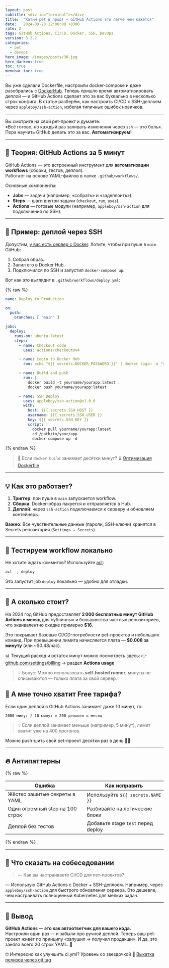 ```yaml
---
layout: post
subtitle: <div id="terminal"></div>
title:  "Катим pet в прод! — GitHub Actions это легче чем кажется"
date:   2024-09-23 12:00:00 +0300
rate: 2
tags: GitHub Actions, CI/CD, Docker, SSH, DevOps
version: 3.2.2
categories:
  - pet
  - devops
hero_image: /images/posts/30.jpg
hero_darken: true
toc: true
menubar_toc: true
---
```

Вы уже сделали Dockerfile, настроили docker-compose и даже разобрались с [DockerHub](/posts/pet-docker-hub.html). Теперь пришло время автоматизировать деплой — и GitHub Actions сделает это за вас буквально в несколько строк конфига. В статье разберём, как настроить CI/CD с SSH-деплоем через `appleboy/ssh-action`, избегая типичных ошибок новичков.

---
Вы смотрите на свой pet-проект и думаете:  
«Всё готово, но каждый раз заливать изменения через `ssh` — это боль».  
Пора научить GitHub делать это за вас. **Автоматизируем!**

---

## 🧠 Теория: GitHub Actions за 5 минут

GitHub Actions — это встроенный инструмент для **автоматизации workflows** (сборки, тестов, деплоя).  
Работает на основе YAML-файлов в папке `.github/workflows/`.

Основные компоненты:
- **Jobs** — задачи (например, «собрать» и «задеплоить»).
- **Steps** — шаги внутри задачи (`checkout`, `run`, `uses`).
- **Actions** — готовые модули (например, `appleboy/ssh-action` для подключения по SSH).

---

## 🔧 Пример: деплой через SSH

Допустим, [у вас есть сервер с Docker](/posts/ubuntu-vps-docker.html).
Хотите, чтобы при пуше в `main` GitHub:
1. Собрал образ.
2. Залил его в Docker Hub.
3. Подключился по SSH и запустил `docker-compose up`.

Вот как это выглядит в `.github/workflows/deploy.yml`:

{% raw %}
```yaml
name: Deploy to Production

on:
  push:
    branches: [ "main" ]

jobs:
  deploy:
    runs-on: ubuntu-latest
    steps:
      - name: Checkout code
        uses: actions/checkout@v4

      - name: Login to Docker Hub
        run: echo "${{ secrets.DOCKER_PASSWORD }}" | docker login -u "${{ secrets.DOCKER_USERNAME }}" --password-stdin

      - name: Build and push
        run: |
          docker build -t yourname/yourapp:latest .
          docker push yourname/yourapp:latest

      - name: SSH Deploy
        uses: appleboy/ssh-action@v1.0.0
        with:
          host: ${{ secrets.SSH_HOST }}
          username: ${{ secrets.SSH_USER }}
          key: ${{ secrets.SSH_KEY }}
          script: |
            docker pull yourname/yourapp:latest
            cd /path/to/your/app
            docker-compose up -d
```
{% endraw %}

> 🐌 Если `docker build` занимает десятки минут? ⌛ [Оптимизация Dockerfile](/posts/slow-fat-docker-image.html)

---

## 💡 Как это работает?

1. **Триггер**: при пуше в `main` запускается workflow.
2. **Сборка**: Docker-образ пакуется и отправляется в Hub.
3. **Деплой**: через `ssh-action` подключаемся к серверу и обновляем контейнеры.

**Важно**: Все чувствительные данные (пароли, SSH-ключи) хранятся в Secrets репозитория (`Settings → Secrets`).

---

## 🧪 Тестируем workflow локально

Не хотите ждать коммитов? Используйте [act](https://github.com/nektos/act):

```bash
act -j deploy
```

Это запустит job `deploy` локально — удобно для отладки.

---

## 🤑 А сколько стоит?

На 2024 год GitHub предоставляет **2 000 бесплатных минут GitHub Actions в месяц** для публичных и большинства частных репозиториев, что эквивалентно скидке примерно **\$16**. 

Это покрывает базовые CI/CD-потребности pet-проектов и небольших команд. При превышении лимита начисляется плата — **\$0.008 за минуту** (или \~\$0.48/час).

📊 Текущий расход и остаток минут можно посмотреть здесь:
👉 [github.com/settings/billing](https://github.com/settings/billing) → раздел **Actions usage**

> 💡 Бонус: Можно использовать **self-hosted runner**, минуты не списываются — только плата за свой сервер.

## 🧐 А мне точно хватит Free тарифа?

Если один деплой в GitHub Actions занимает даже 10 минут, то:

```text
2000 минут / 10 минут = 200 деплоев в месяц
```
> 💡 Если деплой занимает меньше (например, 5 минут), лимит хватит уже на 400 прогонов.

Можно push-шить свой pet-проект десятки раз в день 🌚🌝

---

## 🔥 Антипаттерны

{% raw %}

| Ошибка                          | Как исправить                     |
| ------------------------------- | --------------------------------- |
| Жёстко зашитые секреты в YAML   | Используйте `${{ secrets.NAME }}` |
| Один огромный step на 100 строк | Разбивайте на логические блоки    |
| Деплой без тестов               | Добавьте stage `test` перед deploy|

{% endraw %}

---

## 🎤 Что сказать на собеседовании

> — Как вы настраиваете CI/CD для пет-проектов?

— Использую GitHub Actions с Docker + SSH-деплоем. Например, через `appleboy/ssh-action` для быстрого обновления сервера. Это дешевле, чем настраивать полноценный Kubernetes для мелких задач.

---

## 🧾 Вывод

**GitHub Actions — это как автоответчик для вашего кода.**  
Настроили один раз — и забыли про ручной деплой. Теперь ваш pet-проект живёт по принципу «запушил → получил продакшн». И да, это заняло всего 20 строк YAML. 🚀

🤓 Интересно как улучшить ci.yml? Уровень со звездочкой 🌟 [Выкатка релизов через git tag](/posts/github-tag-pet-deploy.html)

